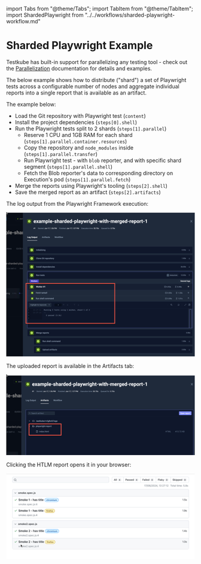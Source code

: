 import Tabs from "@theme/Tabs";
import TabItem from "@theme/TabItem";
import ShardedPlaywright from "../../workflows/sharded-playwright-workflow.md"

# Sharded Playwright Example

Testkube has built-in support for parallelizing any testing tool - check out the
[Parallelization](../test-workflows-parallel) documentation for details and examples.

The below example shows how to distribute ("shard") a set of Playwright tests across a configurable
number of nodes and aggregate individual reports into a single report that is available as an artifact.

The example below:

* Load the Git repository with Playwright test (`content`)
* Install the project dependencies (`steps[0].shell`)
* Run the Playwright tests split to 2 shards (`steps[1].parallel`)
  * Reserve 1 CPU and 1GB RAM for each shard (`steps[1].parallel.container.resources`)
  * Copy the repository and `node_modules` inside (`steps[1].parallel.transfer`)
  * Run Playwright test - with `blob` reporter, and with specific shard segment (`steps[1].parallel.shell`)
  * Fetch the Blob reporter's data to corresponding directory on Execution's pod (`steps[1].parallel.fetch`)
* Merge the reports using Playwright's tooling (`steps[2].shell`)
* Save the merged report as an artifact (`steps[2].artifacts`)

<ShardedPlaywright/>

<Tabs>
<TabItem value="logs" label="Log Output" default>

The log output from the Playwright Framework execution:

![Shared Playwright Log Output](images/shared-playwright-log-output.png)

</TabItem>
<TabItem value="artifacts" label="Artifacts" default>

The uploaded report is available in the Artifacts tab:

![Sharded Playwright Artifacts](images/shared-playwright-artifacts.png)

</TabItem>

<TabItem value="htlm-report" label="HTLM Report" default>

Clicking the HTLM report opens it in your browser:

![Sharded Playwright HTLM Report](images/shared-playwright-html-report.png)

</TabItem>
</Tabs>
